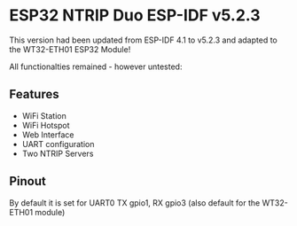 # ESP32 NTRIP Duo ESP-IDF v5.2.3
This version had been updated from ESP-IDF 4.1 to v5.2.3 and adapted to the WT32-ETH01 ESP32 Module!

All functionalties remained  - however untested:

## Features
- WiFi Station
- WiFi Hotspot
- Web Interface
- UART configuration
- Two NTRIP Servers

## Pinout
By default it is set for UART0 TX gpio1, RX gpio3 (also default for the WT32-ETH01 module)